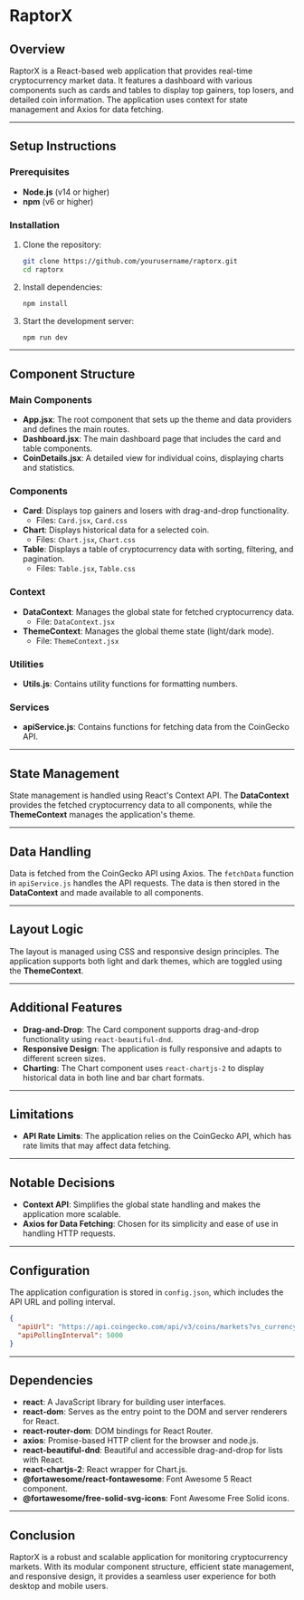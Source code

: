 
# RaptorX

## Overview

RaptorX is a React-based web application that provides real-time cryptocurrency market data. It features a dashboard with various components such as cards and tables to display top gainers, top losers, and detailed coin information. The application uses context for state management and Axios for data fetching.

---

## Setup Instructions

### Prerequisites

- **Node.js** (v14 or higher)
- **npm** (v6 or higher)

### Installation

1. Clone the repository:
   ```sh
   git clone https://github.com/yourusername/raptorx.git
   cd raptorx
   ```

2. Install dependencies:
   ```sh
   npm install
   ```

3. Start the development server:
   ```sh
   npm run dev
   ```

---

## Component Structure

### Main Components

- **App.jsx**: The root component that sets up the theme and data providers and defines the main routes.
- **Dashboard.jsx**: The main dashboard page that includes the card and table components.
- **CoinDetails.jsx**: A detailed view for individual coins, displaying charts and statistics.

### Components

- **Card**: Displays top gainers and losers with drag-and-drop functionality.
  - Files: `Card.jsx`, `Card.css`
- **Chart**: Displays historical data for a selected coin.
  - Files: `Chart.jsx`, `Chart.css`
- **Table**: Displays a table of cryptocurrency data with sorting, filtering, and pagination.
  - Files: `Table.jsx`, `Table.css`

### Context

- **DataContext**: Manages the global state for fetched cryptocurrency data.
  - File: `DataContext.jsx`
- **ThemeContext**: Manages the global theme state (light/dark mode).
  - File: `ThemeContext.jsx`

### Utilities

- **Utils.js**: Contains utility functions for formatting numbers.

### Services

- **apiService.js**: Contains functions for fetching data from the CoinGecko API.

---

## State Management

State management is handled using React's Context API. The **DataContext** provides the fetched cryptocurrency data to all components, while the **ThemeContext** manages the application's theme.

---

## Data Handling

Data is fetched from the CoinGecko API using Axios. The `fetchData` function in `apiService.js` handles the API requests. The data is then stored in the **DataContext** and made available to all components.

---

## Layout Logic

The layout is managed using CSS and responsive design principles. The application supports both light and dark themes, which are toggled using the **ThemeContext**.

---

## Additional Features

- **Drag-and-Drop**: The Card component supports drag-and-drop functionality using `react-beautiful-dnd`.
- **Responsive Design**: The application is fully responsive and adapts to different screen sizes.
- **Charting**: The Chart component uses `react-chartjs-2` to display historical data in both line and bar chart formats.

---

## Limitations

- **API Rate Limits**: The application relies on the CoinGecko API, which has rate limits that may affect data fetching.

---

## Notable Decisions

- **Context API**: Simplifies the global state handling and makes the application more scalable.
- **Axios for Data Fetching**: Chosen for its simplicity and ease of use in handling HTTP requests.

---

## Configuration

The application configuration is stored in `config.json`, which includes the API URL and polling interval.

```json
{
  "apiUrl": "https://api.coingecko.com/api/v3/coins/markets?vs_currency=usd",
  "apiPollingInterval": 5000
}
```

---

## Dependencies

- **react**: A JavaScript library for building user interfaces.
- **react-dom**: Serves as the entry point to the DOM and server renderers for React.
- **react-router-dom**: DOM bindings for React Router.
- **axios**: Promise-based HTTP client for the browser and node.js.
- **react-beautiful-dnd**: Beautiful and accessible drag-and-drop for lists with React.
- **react-chartjs-2**: React wrapper for Chart.js.
- **@fortawesome/react-fontawesome**: Font Awesome 5 React component.
- **@fortawesome/free-solid-svg-icons**: Font Awesome Free Solid icons.

---

## Conclusion

RaptorX is a robust and scalable application for monitoring cryptocurrency markets. With its modular component structure, efficient state management, and responsive design, it provides a seamless user experience for both desktop and mobile users.

